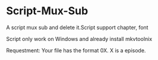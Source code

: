 # Script-Mux-Sub
A script mux sub and delete it.Script support chapter, font

Script only work on Windows and already install mkvtoolnix

Requestment: Your file has the format 0X. X is a episode.
 



